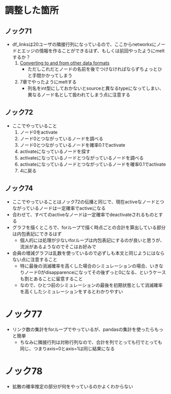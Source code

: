 # 調整した箇所

## ノック71
- df_linksは20ユーザの隣接行列になっているので、ここからnetworkxにノードとエッジの情報を作ることができるはず、もしくは前回やったようにmeltするか？
    1. [Converting to and from other data formats](https://networkx.org/documentation/stable//reference/convert.html)
        - ただしこれだとノードの名前を後でつけなければならずちょっとひと手間かかってしまう
    1. 7章でやったようにmeltする
        - 列名をint型にしておかないとsourceと異なるtypeになってしまい、異なるノード名として扱われてしまう点に注意する

## ノック72
- ここでやっていること
    1. ノード0をactivate
    1. ノード0とつながっているノードを調べる
    1. ノード0とつながっているノードを確率0.1でactivate
    1. activateになっているノードを探す
    1. activateになっているノードとつながっているノードを調べる
    1. activateになっているノードとつながっているノードを確率0.1でactivate
    1. 4に戻る
    
## ノック74
- ここでやっていることはノック72の伝播と同じで、現在activeなノードとつながっているノードは一定確率でactiveになる
- 合わせて、すべてのactiveなノードは一定確率でdeactivateされるものとする
- グラフを描くところで、forループで描く時点ごとの合計を算出している部分は内包表記にできるはず
    - 個人的には処理が少ないforループは内包表記にするのが良いと思うが、流派があるようなのでそこはお好みで
- 会員の増減グラフは乱数を使っているので必ずしも本文と同じようにはならない点に注意すること
    - 特に最後の消滅確率を高くした場合のシミュレーションの場合、いきなりノード0がdisapparenceになってその後ずっと0になる、というケースも割とあることに留意すること
    - なので、ひとつ前のシミュレーションの最後を初期状態として消滅確率を高くしたシミュレーションをするとわかりやすい
    
# ノック77
- リンク数の集計をforループでやっているが、pandasの集計を使ったらもっと簡単
    - ちなみに隣接行列は対称行列なので、合計を列でとっても行でとっても同じ、つまりaxis=0とaxis=1は同じ結果になる
    
# ノック78
- 拡散の確率推定の部分が何をやっているのかよくわからない